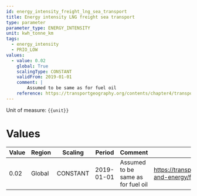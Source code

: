 ```yaml
---
id: energy_intensity_freight_lng_sea_transport
title: Energy intensity LNG freight sea transport
type: parameter
parameter_type: ENERGY_INTENSITY
unit: kwh_tonne_km
tags:
  - energy_intensity
  - PRIO_LOW
values:
  - value: 0.02
    global: True
    scalingType: CONSTANT
    validFrom: 2019-01-01
    comment: |
        Assumed to be same as for fuel oil
    reference: https://transportgeography.org/contents/chapter4/transportation-and-energy/fuel-consumption-containerships/
---
```



Unit of measure: `{{unit}}`


# Values


| Value | Region | Scaling | Period | Comment | Reference |
|-------|--------|---------|--------|---------|-----------|
| 0.02 | Global | CONSTANT | 2019-01-01 | Assumed to be same as for fuel oil | https://transportgeography.org/contents/chapter4/transportation-and-energy/fuel-consumption-containerships/ |


